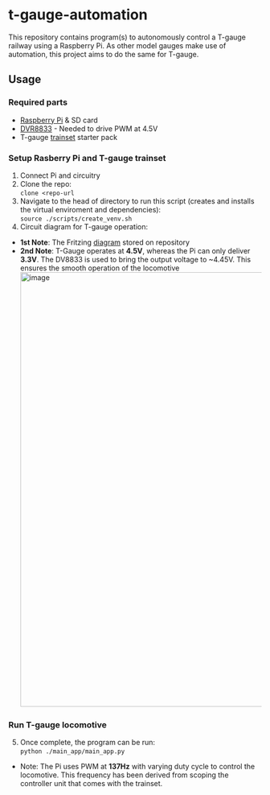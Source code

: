 # t-gauge-automation

This repository contains program(s) to autonomously control a T-gauge railway using a Raspberry Pi. As other model gauges make use of automation, this project aims to do the same for T-gauge.

## Usage

### Required parts 
* [Raspberry Pi](https://thepihut.com/collections/raspberry-pi?gad_source=1&gad_campaignid=18204675107&gbraid=0AAAAADfQ4GE75prXEQM2_mF5ZhG2M1GJ9&gclid=CjwKCAjwobnGBhBNEiwAu2mpFJVjj7zbKeBvpw9hozwNw3gvgL_GSsjFlGhJ8TVXqcMKW4j8R1ogURoCdI4QAvD_BwE) & SD card
* [DVR8833](https://www.adafruit.com/product/3297?srsltid=AfmBOoqVCeQRaqIkwqthE3CqrfcR0SvQXWTcdEyBI5o4lsspDOR-eEg8) - Needed to drive PWM at 4.5V
* T-gauge [trainset](https://www.tgauge.com/product/434/class-67-starter-set-with-hand-held-controller/687e1762a3967878ecd210388b21be15) starter pack
### Setup Rasberry Pi and T-gauge trainset 
1. Connect Pi and circuitry
2. Clone the repo:\
  `clone <repo-url`
3. Navigate to the head of directory to run this script (creates and installs the virtual enviroment and dependencies):\
  `source ./scripts/create_venv.sh`
4. Circuit diagram for T-gauge operation:
- **1st Note**: The Fritzing [diagram](./Documentation/t-gauge-automation-schematic.fzz) stored on repository
- **2nd Note**: T-Gauge operates at **4.5V**, whereas the Pi can only deliver **3.3V**. The DV8833 is used to bring the output voltage to ~4.45V. This ensures the smooth operation of the locomotive
  <img width="1646" height="864" alt="image" src="https://github.com/user-attachments/assets/053eef1b-0013-4102-b718-087b06b0587d" />
### Run T-gauge locomotive
5. Once complete, the program can be run:\
  `python ./main_app/main_app.py`
* Note: The Pi uses PWM at **137Hz** with varying duty cycle to control the locomotive. This frequency has been derived from scoping the controller unit that comes with the trainset.





